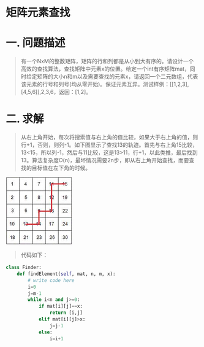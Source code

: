 矩阵元素查找
=============

# 一. 问题描述

> 有一个NxM的整数矩阵，矩阵的行和列都是从小到大有序的。请设计一个高效的查找算法，查找矩阵中元素x的位置。给定一个int有序矩阵mat，同时给定矩阵的大小n和m以及需要查找的元素x，请返回一个二元数组，代表该元素的行号和列号(均从零开始)。保证元素互异。测试样例：[[1,2,3],[4,5,6]],2,3,6，返回：[1,2]。

# 二. 求解

> 从右上角开始，每次将搜索值与右上角的值比较，如果大于右上角的值，则行+1，否则，则列-1。如下图显示了查找13的轨迹。首先与右上角15比较，13<15，所以列-1，然后与11比较，这是13>11，行+1，以此类推，最后找到13。算法复杂度O(n)，最坏情况需要2n步，即从右上角开始查找，而要查找的目标值在左下角的时候。

![image](https://github.com/ShaoQiBNU/Matrix-element-search/blob/master/images/1.jpg)

> 代码如下：

```python
class Finder:
    def findElement(self, mat, n, m, x):
        # write code here
        i=0
        j=m-1
        while i<n and j>=0:
            if mat[i][j]==x:
                return [i,j]
            elif mat[i][j]>x:
                j=j-1
            else:
                i=i+1
```
